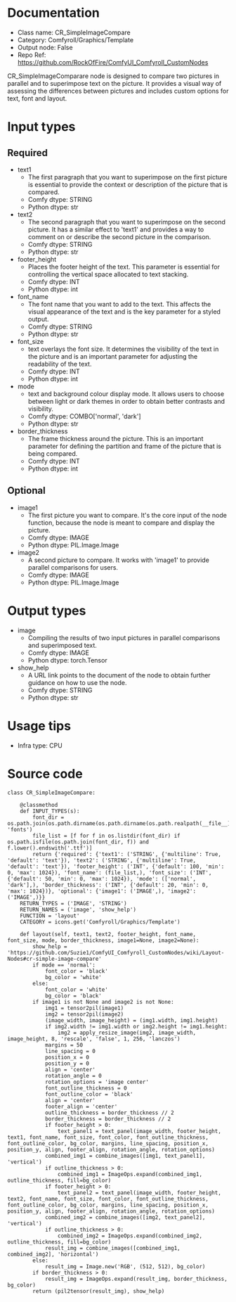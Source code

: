 # Documentation
- Class name: CR_SimpleImageCompare
- Category: Comfyroll/Graphics/Template
- Output node: False
- Repo Ref: https://github.com/RockOfFire/ComfyUI_Comfyroll_CustomNodes

CR_SimpleImageComparare node is designed to compare two pictures in parallel and to superimpose text on the picture. It provides a visual way of assessing the differences between pictures and includes custom options for text, font and layout.

# Input types
## Required
- text1
    - The first paragraph that you want to superimpose on the first picture is essential to provide the context or description of the picture that is compared.
    - Comfy dtype: STRING
    - Python dtype: str
- text2
    - The second paragraph that you want to superimpose on the second picture. It has a similar effect to 'text1' and provides a way to comment on or describe the second picture in the comparison.
    - Comfy dtype: STRING
    - Python dtype: str
- footer_height
    - Places the footer height of the text. This parameter is essential for controlling the vertical space allocated to text stacking.
    - Comfy dtype: INT
    - Python dtype: int
- font_name
    - The font name that you want to add to the text. This affects the visual appearance of the text and is the key parameter for a styled output.
    - Comfy dtype: STRING
    - Python dtype: str
- font_size
    - text overlays the font size. It determines the visibility of the text in the picture and is an important parameter for adjusting the readability of the text.
    - Comfy dtype: INT
    - Python dtype: int
- mode
    - text and background colour display mode. It allows users to choose between light or dark themes in order to obtain better contrasts and visibility.
    - Comfy dtype: COMBO['normal', 'dark']
    - Python dtype: str
- border_thickness
    - The frame thickness around the picture. This is an important parameter for defining the partition and frame of the picture that is being compared.
    - Comfy dtype: INT
    - Python dtype: int
## Optional
- image1
    - The first picture you want to compare. It's the core input of the node function, because the node is meant to compare and display the picture.
    - Comfy dtype: IMAGE
    - Python dtype: PIL.Image.Image
- image2
    - A second picture to compare. It works with 'image1' to provide parallel comparisons for users.
    - Comfy dtype: IMAGE
    - Python dtype: PIL.Image.Image

# Output types
- image
    - Compiling the results of two input pictures in parallel comparisons and superimposed text.
    - Comfy dtype: IMAGE
    - Python dtype: torch.Tensor
- show_help
    - A URL link points to the document of the node to obtain further guidance on how to use the node.
    - Comfy dtype: STRING
    - Python dtype: str

# Usage tips
- Infra type: CPU

# Source code
```
class CR_SimpleImageCompare:

    @classmethod
    def INPUT_TYPES(s):
        font_dir = os.path.join(os.path.dirname(os.path.dirname(os.path.realpath(__file__))), 'fonts')
        file_list = [f for f in os.listdir(font_dir) if os.path.isfile(os.path.join(font_dir, f)) and f.lower().endswith('.ttf')]
        return {'required': {'text1': ('STRING', {'multiline': True, 'default': 'text'}), 'text2': ('STRING', {'multiline': True, 'default': 'text'}), 'footer_height': ('INT', {'default': 100, 'min': 0, 'max': 1024}), 'font_name': (file_list,), 'font_size': ('INT', {'default': 50, 'min': 0, 'max': 1024}), 'mode': (['normal', 'dark'],), 'border_thickness': ('INT', {'default': 20, 'min': 0, 'max': 1024})}, 'optional': {'image1': ('IMAGE',), 'image2': ('IMAGE',)}}
    RETURN_TYPES = ('IMAGE', 'STRING')
    RETURN_NAMES = ('image', 'show_help')
    FUNCTION = 'layout'
    CATEGORY = icons.get('Comfyroll/Graphics/Template')

    def layout(self, text1, text2, footer_height, font_name, font_size, mode, border_thickness, image1=None, image2=None):
        show_help = 'https://github.com/Suzie1/ComfyUI_Comfyroll_CustomNodes/wiki/Layout-Nodes#cr-simple-image-compare'
        if mode == 'normal':
            font_color = 'black'
            bg_color = 'white'
        else:
            font_color = 'white'
            bg_color = 'black'
        if image1 is not None and image2 is not None:
            img1 = tensor2pil(image1)
            img2 = tensor2pil(image2)
            (image_width, image_height) = (img1.width, img1.height)
            if img2.width != img1.width or img2.height != img1.height:
                img2 = apply_resize_image(img2, image_width, image_height, 8, 'rescale', 'false', 1, 256, 'lanczos')
            margins = 50
            line_spacing = 0
            position_x = 0
            position_y = 0
            align = 'center'
            rotation_angle = 0
            rotation_options = 'image center'
            font_outline_thickness = 0
            font_outline_color = 'black'
            align = 'center'
            footer_align = 'center'
            outline_thickness = border_thickness // 2
            border_thickness = border_thickness // 2
            if footer_height > 0:
                text_panel1 = text_panel(image_width, footer_height, text1, font_name, font_size, font_color, font_outline_thickness, font_outline_color, bg_color, margins, line_spacing, position_x, position_y, align, footer_align, rotation_angle, rotation_options)
            combined_img1 = combine_images([img1, text_panel1], 'vertical')
            if outline_thickness > 0:
                combined_img1 = ImageOps.expand(combined_img1, outline_thickness, fill=bg_color)
            if footer_height > 0:
                text_panel2 = text_panel(image_width, footer_height, text2, font_name, font_size, font_color, font_outline_thickness, font_outline_color, bg_color, margins, line_spacing, position_x, position_y, align, footer_align, rotation_angle, rotation_options)
            combined_img2 = combine_images([img2, text_panel2], 'vertical')
            if outline_thickness > 0:
                combined_img2 = ImageOps.expand(combined_img2, outline_thickness, fill=bg_color)
            result_img = combine_images([combined_img1, combined_img2], 'horizontal')
        else:
            result_img = Image.new('RGB', (512, 512), bg_color)
        if border_thickness > 0:
            result_img = ImageOps.expand(result_img, border_thickness, bg_color)
        return (pil2tensor(result_img), show_help)
```